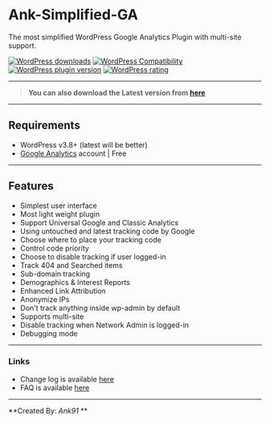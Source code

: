 # Ank-Simplified-GA
The most simplified WordPress Google Analytics Plugin with multi-site support.

[![WordPress downloads](https://img.shields.io/wordpress/plugin/dt/ank-simplified-ga.svg?style=flat-square)](https://wordpress.org/plugins/ank-simplified-ga)
[![WordPress Compatibility ](https://img.shields.io/wordpress/v/ank-simplified-ga.svg?style=flat-square)](https://wordpress.org/plugins/ank-simplified-ga)
[![WordPress plugin version](https://img.shields.io/wordpress/plugin/v/ank-simplified-ga.svg?style=flat-square)](https://wordpress.org/plugins/ank-simplified-ga)
[![WordPress rating](https://img.shields.io/wordpress/plugin/r/ank-simplified-ga.svg?style=flat-square)](https://wordpress.org/plugins/ank-simplified-ga)
- - -

>**You can also download the Latest version from [here](https://wordpress.org/plugins/ank-simplified-ga)**

- - -
## Requirements
- WordPress v3.8+ (latest will be better)
- [Google Analytics](http://www.google.com/analytics) account | Free

- - -

## Features
* Simplest user interface
* Most light weight plugin
* Support Universal Google and Classic Analytics
* Using untouched and latest tracking code by Google
* Choose where to place your tracking code
* Control code priority
* Choose to disable tracking if user logged-in
* Track 404 and Searched items
* Sub-domain tracking
* Demographics & Interest Reports
* Enhanced Link Attribution
* Anonymize IPs
* Don't track anything inside wp-admin by default
* Supports multi-site
* Disable tracking when Network Admin is logged-in
* Debugging mode


- - -

### Links
* Change log is available [here](https://wordpress.org/plugins/ank-simplified-ga/changelog/)
* FAQ is available [here](https://wordpress.org/plugins/ank-simplified-ga/faq/)


-----


**Created By: *Ank91* **
